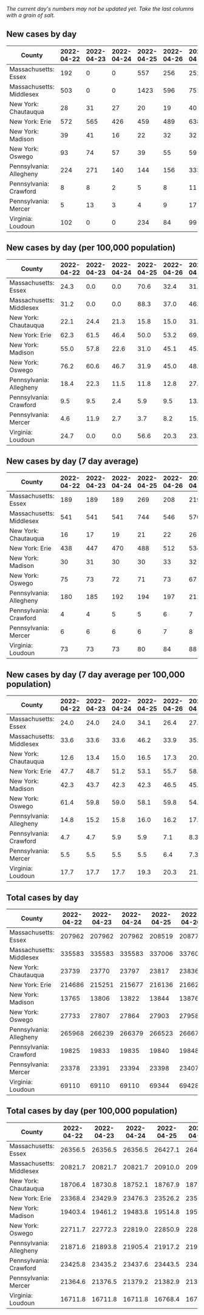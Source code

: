 _The current day's numbers may not be updated yet. Take the last columns with a grain of salt._
## New cases by day

| County | 2022-04-22 | 2022-04-23 | 2022-04-24 | 2022-04-25 | 2022-04-26 | 2022-04-27 | 2022-04-28 |
| --- | --- | --- | --- | --- | --- | --- | --- |
| Massachusetts: Essex | 192 | 0 | 0 | 557 | 256 | 252 |  |
| Massachusetts: Middlesex | 503 | 0 | 0 | 1423 | 596 | 751 |  |
| New York: Chautauqua | 28 | 31 | 27 | 20 | 19 | 40 |  |
| New York: Erie | 572 | 565 | 426 | 459 | 489 | 638 |  |
| New York: Madison | 39 | 41 | 16 | 22 | 32 | 32 |  |
| New York: Oswego | 93 | 74 | 57 | 39 | 55 | 59 |  |
| Pennsylvania: Allegheny | 224 | 271 | 140 | 144 | 156 | 333 |  |
| Pennsylvania: Crawford | 8 | 8 | 2 | 5 | 8 | 11 |  |
| Pennsylvania: Mercer | 5 | 13 | 3 | 4 | 9 | 17 |  |
| Virginia: Loudoun | 102 | 0 | 0 | 234 | 84 | 99 |  |

## New cases by day (per 100,000 population)

| County | 2022-04-22 | 2022-04-23 | 2022-04-24 | 2022-04-25 | 2022-04-26 | 2022-04-27 | 2022-04-28 |
| --- | --- | --- | --- | --- | --- | --- | --- |
| Massachusetts: Essex | 24.3 | 0.0 | 0.0 | 70.6 | 32.4 | 31.9 |  |
| Massachusetts: Middlesex | 31.2 | 0.0 | 0.0 | 88.3 | 37.0 | 46.6 |  |
| New York: Chautauqua | 22.1 | 24.4 | 21.3 | 15.8 | 15.0 | 31.5 |  |
| New York: Erie | 62.3 | 61.5 | 46.4 | 50.0 | 53.2 | 69.4 |  |
| New York: Madison | 55.0 | 57.8 | 22.6 | 31.0 | 45.1 | 45.1 |  |
| New York: Oswego | 76.2 | 60.6 | 46.7 | 31.9 | 45.0 | 48.3 |  |
| Pennsylvania: Allegheny | 18.4 | 22.3 | 11.5 | 11.8 | 12.8 | 27.4 |  |
| Pennsylvania: Crawford | 9.5 | 9.5 | 2.4 | 5.9 | 9.5 | 13.0 |  |
| Pennsylvania: Mercer | 4.6 | 11.9 | 2.7 | 3.7 | 8.2 | 15.5 |  |
| Virginia: Loudoun | 24.7 | 0.0 | 0.0 | 56.6 | 20.3 | 23.9 |  |

## New cases by day (7 day average)

| County | 2022-04-22 | 2022-04-23 | 2022-04-24 | 2022-04-25 | 2022-04-26 | 2022-04-27 | 2022-04-28 |
| --- | --- | --- | --- | --- | --- | --- | --- |
| Massachusetts: Essex | 189 | 189 | 189 | 269 | 208 | 219 |  |
| Massachusetts: Middlesex | 541 | 541 | 541 | 744 | 546 | 570 |  |
| New York: Chautauqua | 16 | 17 | 19 | 21 | 22 | 26 |  |
| New York: Erie | 438 | 447 | 470 | 488 | 512 | 534 |  |
| New York: Madison | 30 | 31 | 30 | 30 | 33 | 32 |  |
| New York: Oswego | 75 | 73 | 72 | 71 | 73 | 67 |  |
| Pennsylvania: Allegheny | 180 | 185 | 192 | 194 | 197 | 211 |  |
| Pennsylvania: Crawford | 4 | 4 | 5 | 5 | 6 | 7 |  |
| Pennsylvania: Mercer | 6 | 6 | 6 | 6 | 7 | 8 |  |
| Virginia: Loudoun | 73 | 73 | 73 | 80 | 84 | 88 |  |

## New cases by day (7 day average per 100,000 population)

| County | 2022-04-22 | 2022-04-23 | 2022-04-24 | 2022-04-25 | 2022-04-26 | 2022-04-27 | 2022-04-28 |
| --- | --- | --- | --- | --- | --- | --- | --- |
| Massachusetts: Essex | 24.0 | 24.0 | 24.0 | 34.1 | 26.4 | 27.8 |  |
| Massachusetts: Middlesex | 33.6 | 33.6 | 33.6 | 46.2 | 33.9 | 35.4 |  |
| New York: Chautauqua | 12.6 | 13.4 | 15.0 | 16.5 | 17.3 | 20.5 |  |
| New York: Erie | 47.7 | 48.7 | 51.2 | 53.1 | 55.7 | 58.1 |  |
| New York: Madison | 42.3 | 43.7 | 42.3 | 42.3 | 46.5 | 45.1 |  |
| New York: Oswego | 61.4 | 59.8 | 59.0 | 58.1 | 59.8 | 54.9 |  |
| Pennsylvania: Allegheny | 14.8 | 15.2 | 15.8 | 16.0 | 16.2 | 17.4 |  |
| Pennsylvania: Crawford | 4.7 | 4.7 | 5.9 | 5.9 | 7.1 | 8.3 |  |
| Pennsylvania: Mercer | 5.5 | 5.5 | 5.5 | 5.5 | 6.4 | 7.3 |  |
| Virginia: Loudoun | 17.7 | 17.7 | 17.7 | 19.3 | 20.3 | 21.3 |  |

## Total cases by day

| County | 2022-04-22 | 2022-04-23 | 2022-04-24 | 2022-04-25 | 2022-04-26 | 2022-04-27 | 2022-04-28 |
| --- | --- | --- | --- | --- | --- | --- | --- |
| Massachusetts: Essex | 207962 | 207962 | 207962 | 208519 | 208775 | 209027 |  |
| Massachusetts: Middlesex | 335583 | 335583 | 335583 | 337006 | 337602 | 338353 |  |
| New York: Chautauqua | 23739 | 23770 | 23797 | 23817 | 23836 | 23876 |  |
| New York: Erie | 214686 | 215251 | 215677 | 216136 | 216625 | 217263 |  |
| New York: Madison | 13765 | 13806 | 13822 | 13844 | 13876 | 13908 |  |
| New York: Oswego | 27733 | 27807 | 27864 | 27903 | 27958 | 28017 |  |
| Pennsylvania: Allegheny | 265968 | 266239 | 266379 | 266523 | 266679 | 267012 |  |
| Pennsylvania: Crawford | 19825 | 19833 | 19835 | 19840 | 19848 | 19859 |  |
| Pennsylvania: Mercer | 23378 | 23391 | 23394 | 23398 | 23407 | 23424 |  |
| Virginia: Loudoun | 69110 | 69110 | 69110 | 69344 | 69428 | 69527 |  |

## Total cases by day (per 100,000 population)

| County | 2022-04-22 | 2022-04-23 | 2022-04-24 | 2022-04-25 | 2022-04-26 | 2022-04-27 | 2022-04-28 |
| --- | --- | --- | --- | --- | --- | --- | --- |
| Massachusetts: Essex | 26356.5 | 26356.5 | 26356.5 | 26427.1 | 26459.6 | 26491.5 |  |
| Massachusetts: Middlesex | 20821.7 | 20821.7 | 20821.7 | 20910.0 | 20947.0 | 20993.6 |  |
| New York: Chautauqua | 18706.4 | 18730.8 | 18752.1 | 18767.9 | 18782.8 | 18814.4 |  |
| New York: Erie | 23368.4 | 23429.9 | 23476.3 | 23526.2 | 23579.5 | 23648.9 |  |
| New York: Madison | 19403.4 | 19461.2 | 19483.8 | 19514.8 | 19559.9 | 19605.0 |  |
| New York: Oswego | 22711.7 | 22772.3 | 22819.0 | 22850.9 | 22895.9 | 22944.3 |  |
| Pennsylvania: Allegheny | 21871.6 | 21893.8 | 21905.4 | 21917.2 | 21930.0 | 21957.4 |  |
| Pennsylvania: Crawford | 23425.8 | 23435.2 | 23437.6 | 23443.5 | 23453.0 | 23466.0 |  |
| Pennsylvania: Mercer | 21364.6 | 21376.5 | 21379.2 | 21382.9 | 21391.1 | 21406.6 |  |
| Virginia: Loudoun | 16711.8 | 16711.8 | 16711.8 | 16768.4 | 16788.7 | 16812.7 |  |
